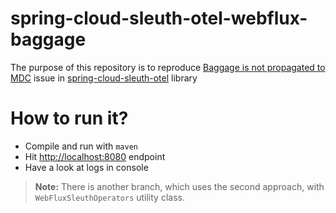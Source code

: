 # spring-cloud-sleuth-otel-webflux-baggage

The purpose of this repository is to
reproduce [Baggage is not propagated to MDC](https://github.com/spring-projects-experimental/spring-cloud-sleuth-otel/issues/122)
issue in [spring-cloud-sleuth-otel](https://github.com/spring-projects-experimental/spring-cloud-sleuth-otel) library

# How to run it?

- Compile and run with `maven`
- Hit [http://localhost:8080](http://localhost:8080) endpoint
- Have a look at logs in console

> **Note:** There is another branch, which uses the second approach, with `WebFluxSleuthOperators` utility class.
